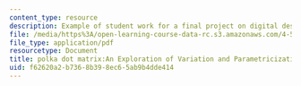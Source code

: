 ```yaml
---
content_type: resource
description: Example of student work for a final project on digital design fabrication.
file: /media/https%3A/open-learning-course-data-rc.s3.amazonaws.com/4-510-digital-design-fabrication-fall-2008/f62620a2b7368b398ec65ab9b4dde414_final_example1.pdf
file_type: application/pdf
resourcetype: Document
title: polka dot matrix:An Exploration of Variation and Parametricization
uid: f62620a2-b736-8b39-8ec6-5ab9b4dde414
---
```

